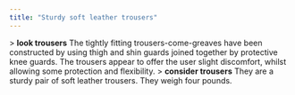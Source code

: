 ```yaml
---
title: "Sturdy soft leather trousers"
---
```


\> **look trousers**
The tightly fitting trousers-come-greaves have been constructed by using
thigh
and shin guards joined together by protective knee guards. The trousers
appear
to offer the user slight discomfort, whilst allowing some protection
and
flexibility.
\> **consider trousers**
They are a sturdy pair of soft leather trousers.
They weigh four pounds.